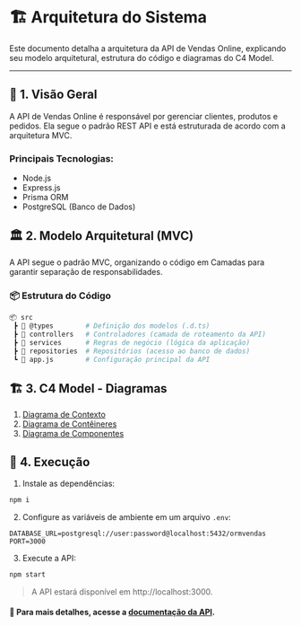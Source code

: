 # 🏗 Arquitetura do Sistema

Este documento detalha a arquitetura da API de Vendas Online, explicando seu modelo arquitetural, estrutura do código e diagramas do C4 Model.

---

## 📌 1. Visão Geral

A API de Vendas Online é responsável por gerenciar clientes, produtos e pedidos. Ela segue o padrão REST API e está estruturada de acordo com a arquitetura MVC.

### Principais Tecnologias:
- Node.js
- Express.js
- Prisma ORM
- PostgreSQL (Banco de Dados)

## 🏛 2. Modelo Arquitetural (MVC)
A API segue o padrão MVC, organizando o código em Camadas para garantir separação de responsabilidades.

### 📦 Estrutura do Código
```bash
📦 src
 ┣ 📂 @types        # Definição dos modelos (.d.ts)
 ┣ 📂 controllers   # Controladores (camada de roteamento da API)
 ┣ 📂 services      # Regras de negócio (lógica da aplicação)
 ┣ 📂 repositories  # Repositórios (acesso ao banco de dados)
 ┗ 📄 app.js        # Configuração principal da API
```

## 🏗 3. C4 Model - Diagramas

1. [Diagrama de Contexto](diagrams/Context.puml)
2. [Diagrama de Contêineres](diagrams/Container.puml)
3. [Diagrama de Componentes](diagrams/Component.puml)


## 🚀 4. Execução

1. Instale as dependências:

```bash
npm i
```

2.  Configure as variáveis de ambiente em um arquivo `.env`:

```env
DATABASE_URL=postgresql://user:password@localhost:5432/ormvendas
PORT=3000
```

3. Execute a API:

```bash
npm start
```

> A API estará disponível em http://localhost:3000.


#### 📌 Para mais detalhes, acesse a [documentação da API](docs/api.md).


